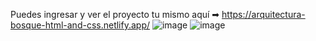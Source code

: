 Puedes ingresar y ver el proyecto tu mismo aquí ➡ https://arquitectura-bosque-html-and-css.netlify.app/
![image](https://github.com/user-attachments/assets/7217a27a-7a76-467a-bc0b-f543cb520124)
![image](https://github.com/user-attachments/assets/f5dc6810-848f-4323-86da-c27f0f526ab8)


